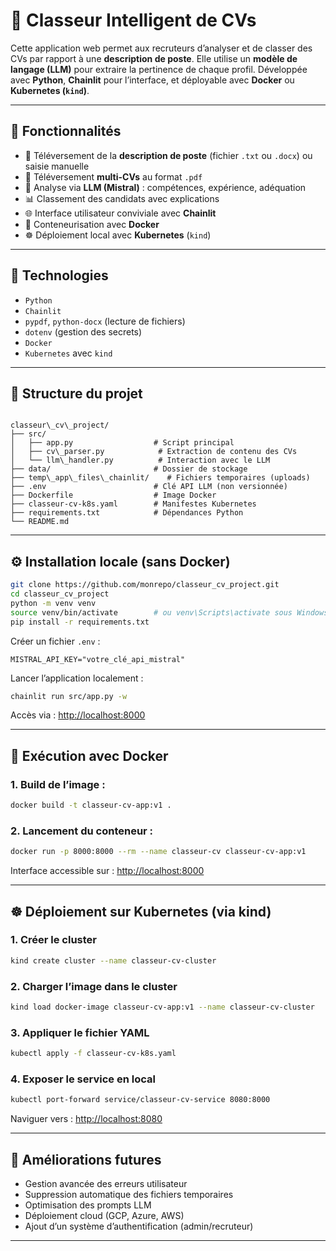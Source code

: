 

# 📄 Classeur Intelligent de CVs

Cette application web permet aux recruteurs d’analyser et de classer des CVs par rapport à une **description de poste**. Elle utilise un **modèle de langage (LLM)** pour extraire la pertinence de chaque profil. Développée avec **Python**, **Chainlit** pour l’interface, et déployable avec **Docker** ou **Kubernetes (`kind`)**.

---

## 🚀 Fonctionnalités

- 📄 Téléversement de la **description de poste** (fichier `.txt` ou `.docx`) ou saisie manuelle
- 📑 Téléversement **multi-CVs** au format `.pdf`
- 🧠 Analyse via **LLM (Mistral)** : compétences, expérience, adéquation
- 📊 Classement des candidats avec explications
- 🌐 Interface utilisateur conviviale avec **Chainlit**
- 🐳 Conteneurisation avec **Docker**
- ☸️ Déploiement local avec **Kubernetes** (`kind`)

---

## 🧰 Technologies

- `Python`
- `Chainlit`
- `pypdf`, `python-docx` (lecture de fichiers)
- `dotenv` (gestion des secrets)
- `Docker`
- `Kubernetes` avec `kind`

---

## 📁 Structure du projet

```

classeur\_cv\_project/
├── src/
│   ├── app.py                  # Script principal
│   ├── cv\_parser.py            # Extraction de contenu des CVs
│   └── llm\_handler.py          # Interaction avec le LLM
├── data/                       # Dossier de stockage
├── temp\_app\_files\_chainlit/    # Fichiers temporaires (uploads)
├── .env                        # Clé API LLM (non versionnée)
├── Dockerfile                  # Image Docker
├── classeur-cv-k8s.yaml        # Manifestes Kubernetes
├── requirements.txt            # Dépendances Python
└── README.md

````

---

## ⚙️ Installation locale (sans Docker)

```bash
git clone https://github.com/monrepo/classeur_cv_project.git
cd classeur_cv_project
python -m venv venv
source venv/bin/activate        # ou venv\Scripts\activate sous Windows
pip install -r requirements.txt
````

Créer un fichier `.env` :

```env
MISTRAL_API_KEY="votre_clé_api_mistral"
```

Lancer l’application localement :

```bash
chainlit run src/app.py -w
```

Accès via : [http://localhost:8000](http://localhost:8000)

---

## 🐳 Exécution avec Docker

### 1. Build de l’image :

```bash
docker build -t classeur-cv-app:v1 .
```

### 2. Lancement du conteneur :

```bash
docker run -p 8000:8000 --rm --name classeur-cv classeur-cv-app:v1
```

Interface accessible sur : [http://localhost:8000](http://localhost:8000)

---

## ☸️ Déploiement sur Kubernetes (via kind)

### 1. Créer le cluster

```bash
kind create cluster --name classeur-cv-cluster
```

### 2. Charger l’image dans le cluster

```bash
kind load docker-image classeur-cv-app:v1 --name classeur-cv-cluster
```

### 3. Appliquer le fichier YAML

```bash
kubectl apply -f classeur-cv-k8s.yaml
```

### 4. Exposer le service en local

```bash
kubectl port-forward service/classeur-cv-service 8080:8000
```

Naviguer vers : [http://localhost:8080](http://localhost:8080)

---

## 📌 Améliorations futures

* Gestion avancée des erreurs utilisateur
* Suppression automatique des fichiers temporaires
* Optimisation des prompts LLM
* Déploiement cloud (GCP, Azure, AWS)
* Ajout d’un système d’authentification (admin/recruteur)

---



